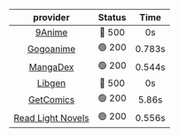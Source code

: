 | **provider** | **Status** | **Time** |
|:--------:|:------:|:----:|
| [9Anime](https://9anime.to) | 🔴 500 | 0s |
| [Gogoanime](https://gogoanime.gg) | 🟢 200 | 0.783s |
| [MangaDex](https://mangadex.org) | 🟢 200 | 0.544s |
| [Libgen](http://libgen) | 🔴 500 | 0s |
| [GetComics](https://getcomics.info/) | 🟢 200 | 5.86s |
| [Read Light Novels](https://readlightnovels.net) | 🟢 200 | 0.556s |

